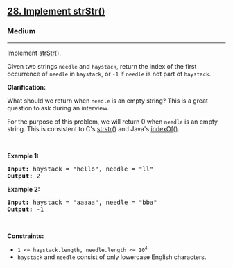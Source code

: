 <h2><a href="https://leetcode.com/problems/implement-strstr/">28. Implement strStr()</a></h2><h3>Medium</h3><hr><div><p>Implement <a href="http://www.cplusplus.com/reference/cstring/strstr/" target="_blank">strStr()</a>.</p>

<p>Given two strings <code>needle</code> and <code>haystack</code>, return the index of the first occurrence of <code>needle</code> in <code>haystack</code>, or <code>-1</code> if <code>needle</code> is not part of <code>haystack</code>.</p>

<p><strong>Clarification:</strong></p>

<p>What should we return when <code>needle</code> is an empty string? This is a great question to ask during an interview.</p>

<p>For the purpose of this problem, we will return 0 when <code>needle</code> is an empty string. This is consistent to C's <a href="http://www.cplusplus.com/reference/cstring/strstr/" target="_blank">strstr()</a> and Java's <a href="https://docs.oracle.com/javase/7/docs/api/java/lang/String.html#indexOf(java.lang.String)" target="_blank">indexOf()</a>.</p>

<p>&nbsp;</p>
<p><strong>Example 1:</strong></p>

<pre><strong>Input:</strong> haystack = "hello", needle = "ll"
<strong>Output:</strong> 2
</pre>

<p><strong>Example 2:</strong></p>

<pre><strong>Input:</strong> haystack = "aaaaa", needle = "bba"
<strong>Output:</strong> -1
</pre>

<p>&nbsp;</p>
<p><strong>Constraints:</strong></p>

<ul>
	<li><code>1 &lt;= haystack.length, needle.length &lt;= 10<sup>4</sup></code></li>
	<li><code>haystack</code> and <code>needle</code> consist of only lowercase English characters.</li>
</ul>
</div>